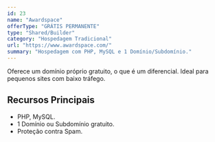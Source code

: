 ```yaml
---
id: 23
name: "Awardspace"
offerType: "GRÁTIS PERMANENTE"
type: "Shared/Builder"
category: "Hospedagem Tradicional"
url: "https://www.awardspace.com/"
summary: "Hospedagem com PHP, MySQL e 1 Domínio/Subdomínio."
---
```


Oferece um domínio próprio gratuito, o que é um diferencial. Ideal para pequenos sites com baixo tráfego.

## Recursos Principais

- PHP, MySQL.
- 1 Domínio ou Subdomínio gratuito.
- Proteção contra Spam.
